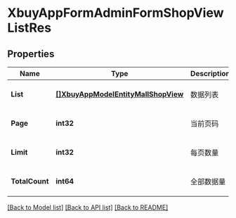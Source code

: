 # XbuyAppFormAdminFormShopViewListRes

## Properties
Name | Type | Description | Notes
------------ | ------------- | ------------- | -------------
**List** | [**[]XbuyAppModelEntityMallShopView**](xbuy.app.model.entity.MallShopView.md) | 数据列表 | [optional] [default to null]
**Page** | **int32** | 当前页码 | [optional] [default to 1]
**Limit** | **int32** | 每页数量 | [optional] [default to 10]
**TotalCount** | **int64** | 全部数据量 | [optional] [default to null]

[[Back to Model list]](../README.md#documentation-for-models) [[Back to API list]](../README.md#documentation-for-api-endpoints) [[Back to README]](../README.md)

